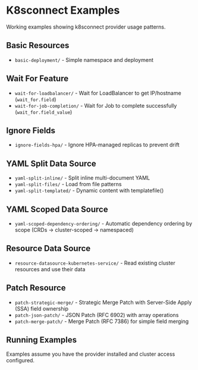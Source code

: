 # K8sconnect Examples

Working examples showing k8sconnect provider usage patterns.

## Basic Resources
- `basic-deployment/` - Simple namespace and deployment

## Wait For Feature
- `wait-for-loadbalancer/` - Wait for LoadBalancer to get IP/hostname (`wait_for.field`)
- `wait-for-job-completion/` - Wait for Job to complete successfully (`wait_for.field_value`)

## Ignore Fields
- `ignore-fields-hpa/` - Ignore HPA-managed replicas to prevent drift

## YAML Split Data Source
- `yaml-split-inline/` - Split inline multi-document YAML
- `yaml-split-files/` - Load from file patterns
- `yaml-split-templated/` - Dynamic content with templatefile()

## YAML Scoped Data Source
- `yaml-scoped-dependency-ordering/` - Automatic dependency ordering by scope (CRDs → cluster-scoped → namespaced)

## Resource Data Source
- `resource-datasource-kubernetes-service/` - Read existing cluster resources and use their data

## Patch Resource
- `patch-strategic-merge/` - Strategic Merge Patch with Server-Side Apply (SSA) field ownership
- `patch-json-patch/` - JSON Patch (RFC 6902) with array operations
- `patch-merge-patch/` - Merge Patch (RFC 7386) for simple field merging

## Running Examples

Examples assume you have the provider installed and cluster access configured.

